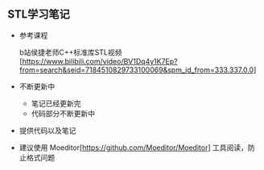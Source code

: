 ## STL学习笔记

- 参考课程

	b站侯捷老师C++标准库STL视频[https://www.bilibili.com/video/BV1Dq4y1K7Ep?from=search&seid=7184510829733100069&spm_id_from=333.337.0.0]

- 不断更新中
	- 笔记已经更新完
	- 代码部分不断更新中

- 提供代码以及笔记

- 建议使用 Moeditor[https://github.com/Moeditor/Moeditor] 工具阅读，防止格式问题